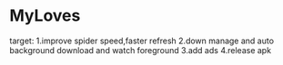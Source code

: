# MyLoves
target:
1.improve spider speed,faster refresh
2.down manage and auto background download and watch foreground
3.add ads
4.release apk
